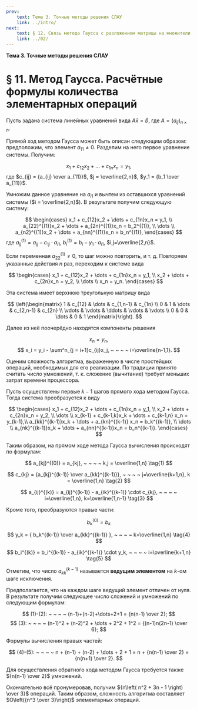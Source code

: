 ```yaml
---
prev:
    text: Тема 3. Точные методы решения СЛАУ
    link: ../intro/
next:
    text: § 12. Связь метода Гаусса с разложением матрицы на множители
    link: ../02/
---
```


**Тема 3. Точные методы решения СЛАУ**

# § 11. Метод Гаусса. Расчётные формулы количества элементарных операций

Пусть задана система линейных уравнений вида $A\bar{x}=\bar{b}$, где $A=(a_{ij})_{n\times n}$.

Прямой ход методом Гаусса может быть описан следующим образом: предположим, что элемент $a_{11} \ne 0$. Разделим на него первое уравнение системы. Получим:

$$
x_1 + c_{12}x_2 + \dots + c_{1n}x_n = y_1,
$$
где $c_{ij} = {a_{ij} \over a_{11}}$, $j = \overline{2,n}$, $y_1 = {b_1 \over a_{11}}$.

Умножим данное уравнение на $a_{i1}$ и вычтем из оставшихся уравнений системы ($i = \overline{2,n}$). В результате получим следующую систему:

$$
\begin{cases}
x_1 + c_{12}x_2 + \dots + c_{1n}x_n = y_1, \\
a_{22}^{(1)}x_2 + \dots + a_{2n}^{(1)}x_n = b_2^{(1)}, \\
\dots \\
a_{n2}^{(1)}x_2 + \dots + a_{nn}^{(1)}x_n = b_n^{(1)},
\end{cases}
$$
где $a_{ij}^{(1)} = a_{ij} - c_{1j} \cdot a_{i1}$, $b_i^{(1)} = b_i - y_1 \cdot a_{i1}$, $i,j=\overline{2,n}$.

Если переменная $a_{22}^{(1)} \ne 0$, то шаг можно повторить, и т. д. Повторяем указанные действия $n$ раз, переходим к системе вида

$$
\begin{cases}
    x_1 + c_{12}x_2 + \dots + c_{1n}x_n = y_1, \\
    x_2 + \dots + c_{2n}x_n = y_2, \\
    \dots \\
    x_n = y_n.
\end{cases}
$$

Эта система имеет верхнюю треугольную матрицу вида

$$
\left(\begin{matrix}
    1 & c_{12} & \dots & c_{1,n-1} & c_{1n} \\
    0 & 1 & \dots & c_{2,n-1} & c_{2n} \\
    \vdots & \vdots & \ddots & \vdots & \vdots \\
    0 & 0 & \dots & 0 & 1
\end{matrix}\right).
$$

Далее из неё поочерёдно находятся компоненты решения

$$ x_n = y_n, $$
$$ x_i = y_i - \sum^n_{j = i+1}c_{ij}x_j, ~ ~ ~ ~ i=\overline{n-1,1}. $$

Оценим сложность алгоритма, выраженную в числе простейших операций, необходимых для его реализации. По традиции принято считать число умножений, т. к. сложение (вычитание) требует меньших затрат времени процессора.

Пусть осуществлены первые $k-1$ шагов прямого хода методом Гаусса. Тогда система преобразуется к виду

$$
\begin{cases}
    x_1 + c_{12}x_2 + \dots + c_{1n}x_n = y_1, \\
    x_2 + \dots + c_{2n}x_n = y_2, \\
    \dots \\
    x_{k-1} + c_{k-1,k}x_k + \dots + c_{k-1,n} x_n = y_{k-1},\\
    a_{kk}^{(k-1)}x_k + \dots + a_{kn}^{(k-1)} x_n = b_k^{(k-1)}, \\
    \dots \\
    a_{nk}^{(k-1)}x_k + \dots + a_{nn}^{(k-1)}x_n = b_n^{(k-1)}.
\end{cases}
$$

Таким образом, на прямом ходе метода Гаусса вычисления происходят по формулам:

$$ a_{kj}^{(0)} = a_{kj}, ~ ~ ~ ~ k,j = \overline{1,n} \tag{1} $$

$$
c_{kj} = {a_{kj}^{(k-1)} \over a_{kk}^{(k-1)}}, ~ ~ ~ ~ j=\overline{k+1,n}, k = \overline{1,n} \tag{2}
$$

$$
a_{ij}^{(k)} = a_{ij}^{(k-1)} - a_{ik}^{(k-1)} \cdot c_{kj}, ~ ~ ~ ~ i=\overline{1,n}, k=\overline{1,n-1} \tag{3}
$$

Кроме того, преобразуются правые части:

$$ b_k^{(0)} = b_k $$

$$
y_k = { b_k^{(k-1)} \over a_{kk}^{(k-1)} }, ~ ~ ~ ~ k=\overline{1,n} \tag{4}
$$

$$
b_i^{(k)} = b_i^{(k-1)} - a_{ik}^{(k-1)} \cdot y_k, ~ ~ ~ ~ i=\overline{k+1,n} \tag{5}
$$

Отметим, что число $a_{kk}^{(k-1)}$ называется **ведущим элементом** на $k$-ом шаге исключения.

Предполагается, что на каждом шаге ведущий элемент отличен от нуля. В результате получим следующее число сложений и умножений по следующим формулам:

$$ (1)-(2): ~ ~ ~ ~ (n-1)+(n-2)+\dots+2+1 = {n(n-1) \over 2}; $$
$$ (3): ~ ~ ~ ~ (n-1)^2 + (n-2)^2 + \dots + 2^2 + 1^2 = {(n-1)n(2n-1) \over 6}; $$

Формулы вычисления правых частей:

$$ (4)-(5): ~ ~ ~ ~ n + (n-1) + (n-2) + \dots + 2 + 1 = n + {n(n-1) \over 2} = {n(n+1) \over 2}. $$

Для осуществления обратного хода методом Гаусса требуется также ${n(n-1) \over 2}$ умножений.

Окончательно всё пронумеровав, получим ${n\left( n^2 + 3n - 1 \right) \over 3}$ операций. Таким образом, сложность алгоритма составляет $O\left({n^3 \over 3}\right)$ элементарных операций.

